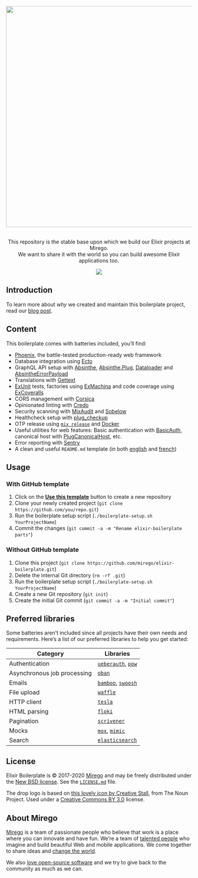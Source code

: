 <div align="center">
  <img src="https://user-images.githubusercontent.com/11348/52080254-520cb580-2565-11e9-8c21-156cf0b7bcf3.png" width="600" />
  <p><br />This repository is the stable base upon which we build our Elixir projects at Mirego.<br />We want to share it with the world so you can build awesome Elixir applications too.</p>
  <a href="https://github.com/mirego/elixir-boilerplate/actions/workflows/ci.yaml"><img src="https://github.com/mirego/elixir-boilerplate/actions/workflows/ci.yaml/badge.svg" /></a>
</div>

## Introduction

To learn more about _why_ we created and maintain this boilerplate project, read our [blog post](https://shift.mirego.com/en/boilerplate-projects).

## Content

This boilerplate comes with batteries included, you’ll find:

- [Phoenix](https://phoenixframework.org), the battle-tested production-ready web framework
- Database integration using [Ecto](https://hexdocs.pm/ecto)
- GraphQL API setup with [Absinthe](https://hexdocs.pm/absinthe), [Absinthe.Plug](https://hexdocs.pm/absinthe_plug), [Dataloader](https://hexdocs.pm/dataloader) and [AbsintheErrorPayload](https://hexdocs.pm/absinthe_error_payload)
- Translations with [Gettext](https://hexdocs.pm/gettext)
- [ExUnit](https://hexdocs.pm/ex_unit) tests, factories using [ExMachina](https://hexdocs.pm/ex_machina) and code coverage using [ExCoveralls](https://hexdocs.pm/excoveralls)
- CORS management with [Corsica](https://github.com/whatyouhide/corsica)
- Opinionated linting with [Credo](http://credo-ci.org)
- Security scanning with [MixAudit](https://hex.pm/packages/mix_audit) and [Sobelow](https://hexdocs.pm/sobelow)
- Healthcheck setup with [plug_checkup](https://hexdocs.pm/plug_checkup)
- OTP release using [`mix release`](https://hexdocs.pm/mix/Mix.Tasks.Release.html) and [Docker](https://www.docker.com)
- Useful utilities for web features: Basic authentication with [BasicAuth](https://hexdocs.pm/plug/Plug.BasicAuth.html), canonical host with [PlugCanonicalHost](https://hexdocs.pm/plug_canonical_host), etc.
- Error reporting with [Sentry](https://hexdocs.pm/sentry)
- A clean and useful `README.md` template (in both [english](./BOILERPLATE_README.md) and [french](./BOILERPLATE_README.fr.md))

## Usage

### With GitHub template

1. Click on the [**Use this template**](https://github.com/mirego/elixir-boilerplate/generate) button to create a new repository
2. Clone your newly created project (`git clone https://github.com/you/repo.git`)
3. Run the boilerplate setup script (`./boilerplate-setup.sh YourProjectName`)
4. Commit the changes (`git commit -a -m "Rename elixir-boilerplate parts"`)

### Without GitHub template

1. Clone this project (`git clone https://github.com/mirego/elixir-boilerplate.git`)
2. Delete the internal Git directory (`rm -rf .git`)
3. Run the boilerplate setup script (`./boilerplate-setup.sh YourProjectName`)
4. Create a new Git repository (`git init`)
5. Create the initial Git commit (`git commit -a -m "Initial commit"`)

## Preferred libraries

Some batteries aren’t included since all projects have their own needs and requirements. Here’s a list of our preferred libraries to help you get started:

| Category                    | Libraries                                                                              |
| --------------------------- | -------------------------------------------------------------------------------------- |
| Authentication              | [`ueberauth`](https://hex.pm/packages/ueberauth), [`pow`](https://hex.pm/packages/pow) |
| Asynchronous job processing | [`oban`](https://hex.pm/packages/oban)                                                 |
| Emails                      | [`bamboo`](https://hex.pm/packages/bamboo), [`swoosh`](https://hex.pm/packages/swoosh) |
| File upload                 | [`waffle`](https://hex.pm/packages/waffle)                                             |
| HTTP client                 | [`tesla`](https://hex.pm/packages/tesla)                                               |
| HTML parsing                | [`floki`](https://hex.pm/packages/floki)                                               |
| Pagination                  | [`scrivener`](https://hex.pm/packages/scrivener)                                       |
| Mocks                       | [`mox`](https://hex.pm/packages/mox), [`mimic`](https://hex.pm/packages/mimic)         |
| Search                      | [`elasticsearch`](https://hex.pm/packages/elasticsearch)                               |

## License

Elixir Boilerplate is © 2017-2020 [Mirego](https://www.mirego.com) and may be freely distributed under the [New BSD license](http://opensource.org/licenses/BSD-3-Clause). See the [`LICENSE.md`](https://github.com/mirego/elixir-boilerplate/blob/master/LICENSE.md) file.

The drop logo is based on [this lovely icon by Creative Stall](https://thenounproject.com/term/drop/174999), from The Noun Project. Used under a [Creative Commons BY 3.0](http://creativecommons.org/licenses/by/3.0/) license.

## About Mirego

[Mirego](https://www.mirego.com) is a team of passionate people who believe that work is a place where you can innovate and have fun. We’re a team of [talented people](https://life.mirego.com) who imagine and build beautiful Web and mobile applications. We come together to share ideas and [change the world](http://www.mirego.org).

We also [love open-source software](https://open.mirego.com) and we try to give back to the community as much as we can.

